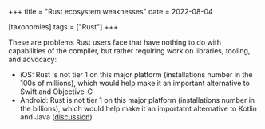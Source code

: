 +++
title = "Rust ecosystem weaknesses"
date = 2022-08-04

[taxonomies]
tags = ["Rust"]
+++

These are problems Rust users face that have nothing to do with capabilities of the compiler,
but rather requiring work on libraries, tooling, and advocacy:

- iOS: Rust is not tier 1 on this major platform
  (installations number in the 100s of millions),
  which would help make it an important alternative to Swift and Objective-C
- Android: Rust is not tier 1 on this major platform
  (installations number in the billions),
  which would help make it an importatnt alternative to Kotlin and Java
  ([discussion])

[discussion]: https://github.com/android/ndk/issues/1742
